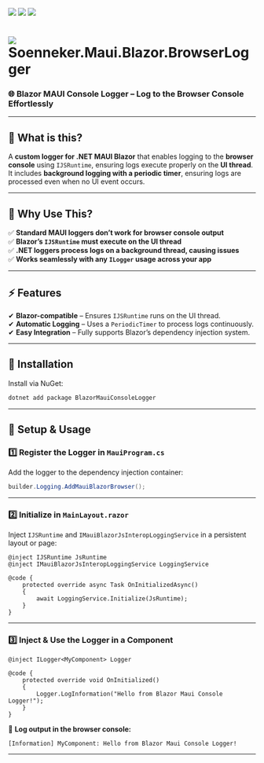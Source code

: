 ﻿[![](https://img.shields.io/nuget/v/soenneker.maui.blazor.browserlogger.svg?style=for-the-badge)](https://www.nuget.org/packages/soenneker.maui.blazor.browserlogger/)
[![](https://img.shields.io/github/actions/workflow/status/soenneker/soenneker.maui.blazor.browserlogger/publish-package.yml?style=for-the-badge)](https://github.com/soenneker/soenneker.maui.blazor.browserlogger/actions/workflows/publish-package.yml)
[![](https://img.shields.io/nuget/dt/soenneker.maui.blazor.browserlogger.svg?style=for-the-badge)](https://www.nuget.org/packages/soenneker.maui.blazor.browserlogger/)

# ![](https://user-images.githubusercontent.com/4441470/224455560-91ed3ee7-f510-4041-a8d2-3fc093025112.png) Soenneker.Maui.Blazor.BrowserLogger  
### 🌐 Blazor MAUI Console Logger – Log to the Browser Console Effortlessly

---

## 🚀 **What is this?**  
A **custom logger for .NET MAUI Blazor** that enables logging to the **browser console** using `IJSRuntime`, ensuring logs execute properly on the **UI thread**. It includes **background logging with a periodic timer**, ensuring logs are processed even when no UI event occurs.

---

## 📢 **Why Use This?**  
✅ **Standard MAUI loggers don’t work for browser console output**  
✅ **Blazor’s `IJSRuntime` must execute on the UI thread**  
✅ **.NET loggers process logs on a background thread, causing issues**  
✅ **Works seamlessly with any `ILogger` usage across your app**  

---

## ⚡ **Features**  
✔ **Blazor-compatible** – Ensures `IJSRuntime` runs on the UI thread.  
✔ **Automatic Logging** – Uses a `PeriodicTimer` to process logs continuously.  
✔ **Easy Integration** – Fully supports Blazor’s dependency injection system.  

---

## 📌 **Installation**  
Install via NuGet:  
```sh
dotnet add package BlazorMauiConsoleLogger
```

---

## 🔧 **Setup & Usage**  

### **1️⃣ Register the Logger in `MauiProgram.cs`**
Add the logger to the dependency injection container:  
```csharp
builder.Logging.AddMauiBlazorBrowser();
```

---

### **2️⃣ Initialize in `MainLayout.razor`**
Inject `IJSRuntime` and `IMauiBlazorJsInteropLoggingService` in a persistent layout or page:

```razor
@inject IJSRuntime JsRuntime
@inject IMauiBlazorJsInteropLoggingService LoggingService

@code {
    protected override async Task OnInitializedAsync()
    {
        await LoggingService.Initialize(JsRuntime);
    }
}
```

---

### **3️⃣ Inject & Use the Logger in a Component**
```razor
@inject ILogger<MyComponent> Logger

@code {
    protected override void OnInitialized()
    {
        Logger.LogInformation("Hello from Blazor Maui Console Logger!");
    }
}
```

📌 **Log output in the browser console:**
```plaintext
[Information] MyComponent: Hello from Blazor Maui Console Logger!
```

---